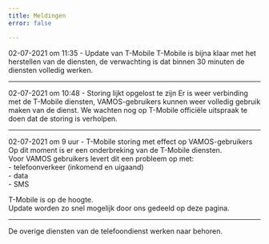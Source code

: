 ```yaml
---
title: Meldingen
error: false

---
```

02-07-2021 om 11:35 - Update van T-Mobile
T-Mobile is bijna klaar met het herstellen van de diensten, de verwachting is dat binnen 30 minuten de diensten volledig werken.

***

02-07-2021 om 10:48 - Storing lijkt opgelost te zijn
Er is weer verbinding met de T-Mobile diensten, VAMOS-gebruikers kunnen weer volledig gebruik maken van de dienst.
We wachten nog op T-Mobile officiële uitspraak te doen dat de storing is verholpen.

***

02-07-2021 om 9 uur - T-Mobile storing met effect op VAMOS-gebruikers  
Op dit moment is er een onderbreking van de T-Mobile diensten.  
Voor VAMOS gebruikers levert dit een probleem op met:  
\- telefoonverkeer (inkomend en uigaand)  
\- data  
\- SMS  
  
T-Mobile is op de hoogte.   
Update worden zo snel mogelijk door ons gedeeld op deze pagina. 

***

  
De overige diensten van de telefoondienst werken naar behoren.
